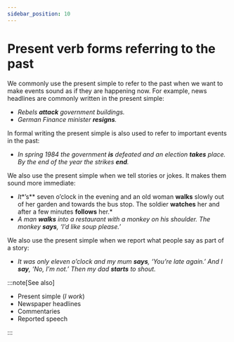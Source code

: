 ```yaml
---
sidebar_position: 10
---
```


# Present verb forms referring to the past

We commonly use the present simple to refer to the past when we want to make events sound as if they are happening now. For example, news headlines are commonly written in the present simple:

- *Rebels **attack** government buildings.*
- *German Finance minister **resigns**.*

In formal writing the present simple is also used to refer to important events in the past:

- *In spring 1984 the government **is** defeated and an election **takes** place. By the end of the year the strikes **end**.*

We also use the present simple when we tell stories or jokes. It makes them sound more immediate:

- *It**’s** seven o’clock in the evening and an old woman **walks** slowly out of her garden and towards the bus stop. The soldier **watches** her and after a few minutes **follows** her.*
- *A man **walks** into a restaurant with a monkey on his shoulder. The monkey **says**, ‘I’d like soup please.’*

We also use the present simple when we report what people say as part of a story:

- *It was only eleven o’clock and my mum **says**, ‘You’re late again.’ And I **say**, ‘No, I’m not.’ Then my dad **starts** to shout.*

:::note[See also]

- Present simple (*I work*)
- Newspaper headlines
- Commentaries
- Reported speech

:::
